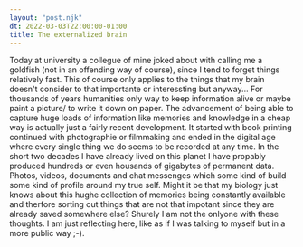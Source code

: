 ```yaml
---
layout: "post.njk"
dt: 2022-03-03T22:00:00-01:00
title: The externalized brain
---
```


Today at university a collegue of mine joked about with calling me a goldfish (not in an offending way of course), since I tend to forget things relatively fast. This of course only applies to the things that my brain doesn't consider to that importante or interessting but anyway... For thousands of years humanities only way to keep information alive or maybe paint a picture/ to write it down on paper. The advancement of being able to capture huge loads of information like memories and knowledge in a cheap way is actually just a fairly recent development. It started with book printing continued with photographie or filmmaking and ended in the digital age where every single thing we do seems to be recorded at any time. In the short two decades I have already lived on this planet I have propably produced hundreds or even housands of gigabytes of permanent data. Photos, videos, documents and chat messenges which some kind of build some kind of profile around my true self. Might it be that my biology just knows about this hughe collection of memories being constantly available and therfore sorting out things that are not that impotant since they are already saved somewhere else? Shurely I am not the onlyone with these thoughts. I am just reflecting here, like as if I was talking to myself but in a more public way ;-).